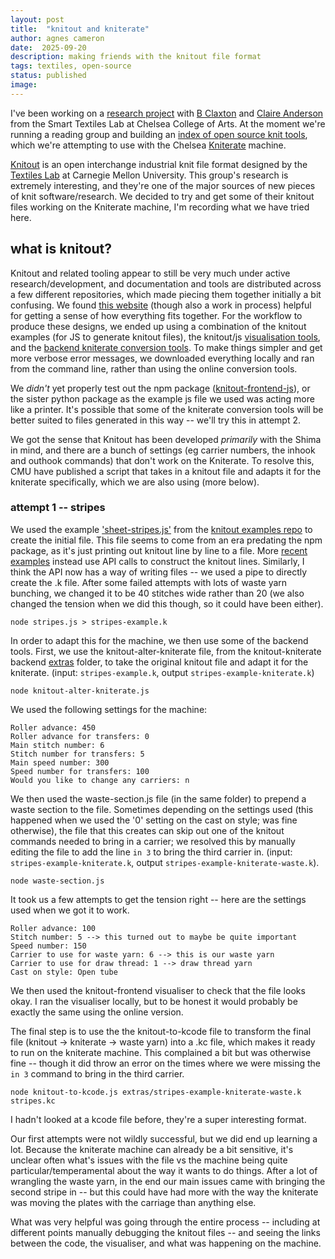 ```yaml
---
layout: post
title:  "knitout and kniterate"
author: agnes cameron
date:  2025-09-20
description: making friends with the knitout file format
tags: textiles, open-source
status: published
image: 
---
```


I've been working on a [research project](https://cci.arts.ac.uk/~material/) with [B Claxton](https://www.instagram.com/b.clax/?hl=en) and [Claire Anderson](https://researchers.arts.ac.uk/1615-claire-anderson) from the Smart Textiles Lab at Chelsea College of Arts. At the moment we're running a reading group and building an [index of open source knit tools](https://docs.google.com/spreadsheets/d/1Mk6qIkn9i-3fB2CGQtpkl0AzOCBJlxThXYyPawyuev8/edit?gid=0#gid=0), which we're attempting to use with the Chelsea [Kniterate](https://www.kniterate.com/) machine.

[Knitout](https://textiles-lab.github.io/knitout/knitout.html) is an open interchange industrial knit file format designed by the [Textiles Lab](https://textiles-lab.github.io/) at Carnegie Mellon University. This group's research is extremely interesting, and they're one of the major sources of new pieces of knit software/research. We decided to try and get some of their knitout files working on the Kniterate machine, I'm recording what we have tried here.

## what is knitout?

Knitout and related tooling appear to still be very much under active research/development, and documentation and tools are distributed across a few different repositories, which made piecing them together initially a bit confusing. We found [this website](https://knit.work/) (though also a work in process) helpful for getting a sense of how everything fits together. For the workflow to produce these designs, we ended up using a combination of the knitout examples (for JS to generate knitout files), the knitout/js [visualisation tools](https://github.com/textiles-lab/knitout-live-visualizer), and the [backend kniterate conversion tools](https://github.com/textiles-lab/knitout-backend-kniterate). To make things simpler and get more verbose error messages, we downloaded everything locally and ran from the command line, rather than using the online conversion tools.

We *didn't* yet properly test out the npm package ([knitout-frontend-js](https://github.com/textiles-lab/knitout-frontend-js)), or the sister python package as the example js file we used was acting more like a printer. It's possible that some of the kniterate conversion tools will be better suited to files generated in this way -- we'll try this in attempt 2.

We got the sense that Knitout has been developed *primarily* with the Shima in mind, and there are a bunch of settings (eg carrier numbers, the inhook and outhook commands) that don't work on the Kniterate. To resolve this, CMU have published a script that takes in a knitout file and adapts it for the kniterate specifically, which we are also using (more below).

### attempt 1 -- stripes

We used the example ['sheet-stripes.js'](https://github.com/textiles-lab/knitout-examples/blob/master/sheet-stripes.js) from the [knitout examples repo](https://github.com/textiles-lab/knitout-examples/tree/master) to create the initial file. This file seems to come from an era predating the npm package, as it's just printing out knitout line by line to a file. More [recent examples](https://knit.work/garter-stitch/) instead use API calls to construct the knitout lines. Similarly, I think the API now has a way of writing files -- we used a pipe to directly create the .k file. After some failed attempts with lots of waste yarn bunching, we changed it to be 40 stitches wide rather than 20 (we also changed the tension when we did this though, so it could have been either).

```
node stripes.js > stripes-example.k
```

In order to adapt this for the machine, we then use some of the backend tools. First, we use the knitout-alter-kniterate file, from the knitout-kniterate backend [extras](https://github.com/textiles-lab/knitout-backend-kniterate/tree/master/extras) folder, to take the original knitout file and adapt it for the kniterate. (input: `stripes-example.k`, output `stripes-example-kniterate.k`)

```
node knitout-alter-kniterate.js
```

We used the following settings for the machine:

```
Roller advance: 450
Roller advance for transfers: 0
Main stitch number: 6
Stitch number for transfers: 5
Main speed number: 300
Speed number for transfers: 100
Would you like to change any carriers: n
```

We then used the waste-section.js file (in the same folder) to prepend a waste section to the file. Sometimes depending on the settings used (this happened when we used the '0' setting on the cast on style; was fine otherwise), the file that this creates can skip out one of the knitout commands needed to bring in a carrier; we resolved this by manually editing the file to add the line `in 3` to bring the third carrier in. (input: `stripes-example-kniterate.k`, output `stripes-example-kniterate-waste.k`). 

```
node waste-section.js
```
It took us a few attempts to get the tension right -- here are the settings used when we got it to work.

```
Roller advance: 100
Stitch number: 5 --> this turned out to maybe be quite important
Speed number: 150
Carrier to use for waste yarn: 6 --> this is our waste yarn
Carrier to use for draw thread: 1 --> draw thread yarn
Cast on style: Open tube
```

We then used the knitout-frontend visualiser to check that the file looks okay. I ran the visualiser locally, but to be honest it would probably be exactly the same using the online version.

The final step is to use the the knitout-to-kcode file to transform the final file (knitout -> kniterate -> waste yarn) into a .kc file, which makes it ready to run on the kniterate machine. This complained a bit but was otherwise fine -- though it did throw an error on the times where we were missing the `in 3` command to bring in the third carrier.

```
node knitout-to-kcode.js extras/stripes-example-kniterate-waste.k stripes.kc
```

I hadn't looked at a kcode file before, they're a super interesting format.

Our first attempts were not wildly successful, but we did end up learning a lot. Because the kniterate machine can already be a bit sensitive, it's unclear often what's issues with the file vs the machine being quite particular/temperamental about the way it wants to do things. After a lot of wrangling the waste yarn, in the end our main issues came with bringing the second stripe in -- but this could have had more with the way the kniterate was moving the plates with the carriage than anything else.

What was very helpful was going through the entire process -- including at different points manually debugging the knitout files -- and seeing the links between the code, the visualiser, and what was happening on the machine.